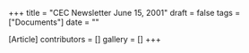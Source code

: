 +++
title = "CEC Newsletter June 15, 2001"
draft = false
tags = ["Documents"]
date = ""

[Article]
contributors = []
gallery = []
+++